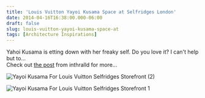 ```yaml
---
title: 'Louis Vuitton Yayoi Kusama Space at Selfridges London'
date: 2014-04-16T16:38:00.000-06:00
draft: false
slug: louis-vuitton-yayoi-kusama-space-at
tags: [Architecture Inspirations]
---
```


Yahoi Kusama is etting down with her freaky self. Do you love it? I can't help but to...  
Check out [the post](http://inthralld.com/2012/08/yayoi-kusama-for-louis-vuitton-selfridges-storefront/) from inthralld for more...  
  
![Yayoi Kusama For Louis Vuitton Selfridges Storefront (2)](http://cdn.inthralld.com/wp-content/uploads/2012/08/Yayoi-Kusama-For-Louis-Vuitton-Selfridges-Storefront-3.jpeg "Yayoi Kusama For Louis Vuitton Selfridges Storefront  (2)")  
  
  
![](http://cdn.inthralld.com/wp-content/uploads/2012/08/Yayoi-Kusama-For-Louis-Vuitton-Selfridges-Storefront-1.jpeg "Yayoi Kusama For Louis Vuitton Selfridges Storefront 1")